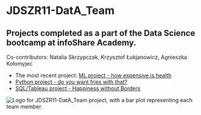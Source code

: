 # JDSZR11-DatA_Team
## Projects completed as a part of the Data Science bootcamp at infoShare Academy.
Co-contributors: Natalia Skrzypczak, Krzysztof Łukjanowicz, Agnieszka Kołomyjec   


- The most recent project: [ML project - how expensive is health](https://github.com/Barbara-wierzba-sowinska/iSA-DS-Bootcamp/tree/Project_ML)
- [Python project - do you want fries with that?](https://github.com/Barbara-wierzba-sowinska/iSA-DS-Bootcamp/tree/Project_Python-Uber_Eats)
- [SQL/Tableau project - Happiness without Borders](https://github.com/Barbara-wierzba-sowinska/iSA-DS-Bootcamp/tree/Project_SQL-WHR)

![Logo for JDSZR11-DatA_Team project, with a bar plot representing each team member.](https://github.com/nataliaskrzypczak/JDSZR11-DatA_Team/blob/Project_ML/DatA_Team_logo.jpg "Logo")
